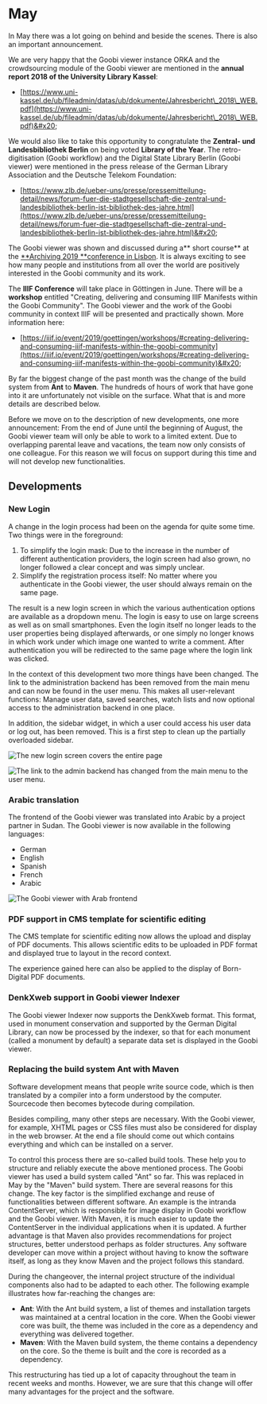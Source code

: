 # May

In May there was a lot going on behind and beside the scenes. There is also an important announcement.

&#x20;We are very happy that the Goobi viewer instance ORKA and the crowdsourcing module of the Goobi viewer are mentioned in the **annual report 2018 of the University Library Kassel**:&#x20;

* [https://www.uni-kassel.de/ub/fileadmin/datas/ub/dokumente/Jahresbericht\_2018\_WEB.pdf](https://www.uni-kassel.de/ub/fileadmin/datas/ub/dokumente/Jahresbericht\_2018\_WEB.pdf)&#x20;

We would also like to take this opportunity to congratulate the **Zentral- und Landesbibliothek Berlin** on being voted **Library of the Year**. The retro-digitisation (Goobi workflow) and the Digital State Library Berlin (Goobi viewer) were mentioned in the press release of the German Library Association and the Deutsche Telekom Foundation:&#x20;

* [https://www.zlb.de/ueber-uns/presse/pressemitteilung-detail/news/forum-fuer-die-stadtgesellschaft-die-zentral-und-landesbibliothek-berlin-ist-bibliothek-des-jahre.html](https://www.zlb.de/ueber-uns/presse/pressemitteilung-detail/news/forum-fuer-die-stadtgesellschaft-die-zentral-und-landesbibliothek-berlin-ist-bibliothek-des-jahre.html)&#x20;

The Goobi viewer was shown and discussed during a** short course** at the [**Archiving 2019 **conference in Lisbon](https://www.intranda.com/general/goobi-auf-der-archiving-2019-digitization-preservation-access/). It is always exciting to see how many people and institutions from all over the world are positively interested in the Goobi community and its work.&#x20;

The **IIIF Conference** will take place in Göttingen in June. There will be a **workshop** entitled "Creating, delivering and consuming IIIF Manifests within the Goobi Community". The Goobi viewer and the work of the Goobi community in context IIIF will be presented and practically shown. More information here:&#x20;

* [https://iiif.io/event/2019/goettingen/workshops/#creating-delivering-and-consuming-iiif-manifests-within-the-goobi-community](https://iiif.io/event/2019/goettingen/workshops/#creating-delivering-and-consuming-iiif-manifests-within-the-goobi-community)&#x20;

By far the biggest change of the past month was the change of the build system from **Ant** to **Maven**. The hundreds of hours of work that have gone into it are unfortunately not visible on the surface. What that is and more details are described below.

Before we move on to the description of new developments, one more announcement: From the end of June until the beginning of August, the Goobi viewer team will only be able to work to a limited extent. Due to overlapping parental leave and vacations, the team now only consists of one colleague. For this reason we will focus on support during this time and will not develop new functionalities.

## Developments

### New Login

A change in the login process had been on the agenda for quite some time. Two things were in the foreground:&#x20;

1. To simplify the login mask: Due to the increase in the number of different authentication providers, the login screen had also grown, no longer followed a clear concept and was simply unclear.&#x20;
2. Simplify the registration process itself: No matter where you authenticate in the Goobi viewer, the user should always remain on the same page.&#x20;

The result is a new login screen in which the various authentication options are available as a dropdown menu. The login is easy to use on large screens as well as on small smartphones. Even the login itself no longer leads to the user properties being displayed afterwards, or one simply no longer knows in which work under which image one wanted to write a comment. After authentication you will be redirected to the same page where the login link was clicked.&#x20;

In the context of this development two more things have been changed. The link to the administration backend has been removed from the main menu and can now be found in the user menu. This makes all user-relevant functions: Manage user data, saved searches, watch lists and now optional access to the administration backend in one place.&#x20;

In addition, the sidebar widget, in which a user could access his user data or log out, has been removed. This is a first step to clean up the partially overloaded sidebar.

![The new login screen covers the entire page](../.gitbook/assets/2019-05\_new\_login\_screen.png)

![The link to the admin backend has changed from the main menu to the user menu.](<../.gitbook/assets/2019-05\_admin\_link\_in\_menu (1).png>)

### Arabic translation

The frontend of the Goobi viewer was translated into Arabic by a project partner in Sudan. The Goobi viewer is now available in the following languages:&#x20;

* German
* English
* Spanish
* French
* Arabic

![The Goobi viewer with Arab frontend](../.gitbook/assets/2019-05\_arabic\_translation.png)

### PDF support in CMS template for scientific editing

The CMS template for scientific editing now allows the upload and display of PDF documents. This allows scientific edits to be uploaded in PDF format and displayed true to layout in the record context.&#x20;

The experience gained here can also be applied to the display of Born-Digital PDF documents.&#x20;

### DenkXweb support in Goobi viewer Indexer&#x20;

The Goobi viewer Indexer now supports the DenkXweb format. This format, used in monument conservation and supported by the German Digital Library, can now be processed by the indexer, so that for each monument (called a monument by default) a separate data set is displayed in the Goobi viewer.&#x20;

### Replacing the build system Ant with Maven

Software development means that people write source code, which is then translated by a compiler into a form understood by the computer. Sourcecode then becomes bytecode during compilation.&#x20;

Besides compiling, many other steps are necessary. With the Goobi viewer, for example, XHTML pages or CSS files must also be considered for display in the web browser. At the end a file should come out which contains everything and which can be installed on a server.&#x20;

To control this process there are so-called build tools. These help you to structure and reliably execute the above mentioned process. The Goobi viewer has used a build system called "Ant" so far. This was replaced in May by the "Maven" build system. There are several reasons for this change. The key factor is the simplified exchange and reuse of functionalities between different software. An example is the intranda ContentServer, which is responsible for image display in Goobi workflow and the Goobi viewer. With Maven, it is much easier to update the ContentServer in the individual applications when it is updated. A further advantage is that Maven also provides recommendations for project structures, better understood perhaps as folder structures. Any software developer can move within a project without having to know the software itself, as long as they know Maven and the project follows this standard.&#x20;

During the changeover, the internal project structure of the individual components also had to be adapted to each other. The following example illustrates how far-reaching the changes are:&#x20;

* **Ant**: With the Ant build system, a list of themes and installation targets was maintained at a central location in the core. When the Goobi viewer core was built, the theme was included in the core as a dependency and everything was delivered together.&#x20;
* **Maven**: With the Maven build system, the theme contains a dependency on the core. So the theme is built and the core is recorded as a dependency.&#x20;

This restructuring has tied up a lot of capacity throughout the team in recent weeks and months. However, we are sure that this change will offer many advantages for the project and the software.
